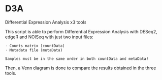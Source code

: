 # D3A
Differential Expression Analysis x3 tools

This script is able to perform Differential Expression Analysis with DESeq2, edgeR and NOISeq with just two input files:

	· Counts matrix (countData)
	· Metadata file (metaData)
	
	Samples must be in the same order in both countData and metaData!
   
Then, a Venn diagram is done to compare the results obtained in the three tools.
